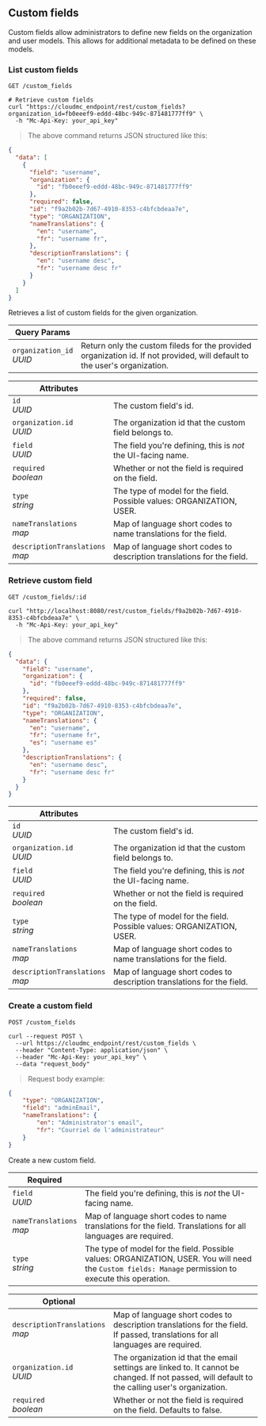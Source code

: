 ## Custom fields

Custom fields allow administrators to define new fields on the organization and user models. This allows for additional metadata to be defined on these models.

### List custom fields

`GET /custom_fields`

```shell
# Retrieve custom fields
curl "https://cloudmc_endpoint/rest/custom_fields?organization_id=fb0eeef9-eddd-48bc-949c-871481777ff9" \
  -h "Mc-Api-Key: your_api_key"
```
> The above command returns JSON structured like this:

```json
{
  "data": [
    {
      "field": "username",
      "organization": {
        "id": "fb0eeef9-eddd-48bc-949c-871481777ff9"
      },
      "required": false,
      "id": "f9a2b02b-7d67-4910-8353-c4bfcbdeaa7e",
      "type": "ORGANIZATION",
      "nameTranslations": {
        "en": "username",
        "fr": "username fr",
      },
      "descriptionTranslations": {
        "en": "username desc",
        "fr": "username desc fr"
      }
    }
  ]
}
```

Retrieves a list of custom fields for the given organization.

Query Params | &nbsp;
---- | -----------
`organization_id`<br/>*UUID* | Return only the custom fileds for the provided organization id. If not provided, will default to the user's organization.

Attributes | &nbsp;
---------- | -----------
`id`<br/>*UUID* | The custom field's id.
`organization.id`<br/>*UUID* | The organization id that the custom field belongs to.
`field`<br/>*UUID* | The field you're defining, this is *not* the UI-facing name. 
`required`<br/>*boolean* | Whether or not the field is required on the field.
`type`<br/>*string* | The type of model for the field. Possible values: ORGANIZATION, USER.
`nameTranslations`<br/>*map* | Map of language short codes to name translations for the field.
`descriptionTranslations`<br/>*map* | Map of language short codes to description translations for the field.

### Retrieve custom field

`GET /custom_fields/:id`

```shell
curl "http://localhost:8080/rest/custom_fields/f9a2b02b-7d67-4910-8353-c4bfcbdeaa7e" \
  -h "Mc-Api-Key: your_api_key"
```

> The above command returns JSON structured like this:

```json
{
  "data": {
    "field": "username",
    "organization": {
      "id": "fb0eeef9-eddd-48bc-949c-871481777ff9"
    },
    "required": false,
    "id": "f9a2b02b-7d67-4910-8353-c4bfcbdeaa7e",
    "type": "ORGANIZATION",
    "nameTranslations": {
      "en": "username",
      "fr": "username fr",
      "es": "username es"
    },
    "descriptionTranslations": {
      "en": "username desc",
      "fr": "username desc fr"
    }
  }
}
```

Attributes | &nbsp;
---------- | -----------
`id`<br/>*UUID* | The custom field's id.
`organization.id`<br/>*UUID* | The organization id that the custom field belongs to.
`field`<br/>*UUID* | The field you're defining, this is *not* the UI-facing name. 
`required`<br/>*boolean* | Whether or not the field is required on the field.
`type`<br/>*string* | The type of model for the field. Possible values: ORGANIZATION, USER.
`nameTranslations`<br/>*map* | Map of language short codes to name translations for the field.
`descriptionTranslations`<br/>*map* | Map of language short codes to description translations for the field.

### Create a custom field

`POST /custom_fields`


```shell
curl --request POST \
  --url https://cloudmc_endpoint/rest/custom_fields \
  --header "Content-Type: application/json" \
  --header "Mc-Api-Key: your_api_key" \
  --data "request_body"
```

> Request body example:

```json 
{
	"type": "ORGANIZATION",
	"field": "adminEmail",
	"nameTranslations": {
		"en": "Administrator's email",
		"fr": "Courriel de l'administrateur"
	}
}
``` 

Create a new custom field.

Required | &nbsp;
---------- | -----------
`field`<br/>*UUID* | The field you're defining, this is *not* the UI-facing name.
`nameTranslations`<br/>*map* | Map of language short codes to name translations for the field. Translations for all languages are required.
`type`<br/>*string* | The type of model for the field. Possible values: ORGANIZATION, USER. You will need the `Custom fields: Manage` permission to execute this operation.

Optional | &nbsp;
---------- | -----------
`descriptionTranslations`<br/>*map* | Map of language short codes to description translations for the field. If passed, translations for all languages are required.
`organization.id`<br/>*UUID* | The organization id that the email settings are linked to. It cannot be changed. If not passed, will default to the calling user's organization.
`required`<br/>*boolean* | Whether or not the field is required on the field. Defaults to false.
